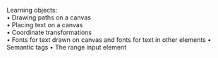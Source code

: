 Learning objects:<br>
• Drawing paths on a canvas<br>
• Placing text on a canvas<br>
• Coordinate transformations<br>
• Fonts for text drawn on canvas and fonts for text in other elements
• Semantic tags
• The range input element
